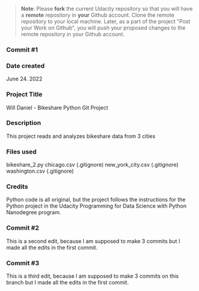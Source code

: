 >**Note**: Please **fork** the current Udacity repository so that you will have a **remote** repository in **your** Github account. Clone the remote repository to your local machine. Later, as a part of the project "Post your Work on Github", you will push your proposed changes to the remote repository in your Github account.

### **Commit #1**

### Date created
June 24. 2022

### Project Title
Will Daniel - Bikeshare Python Git Project

### Description
This project reads and analyzes bikeshare data from 3 cities

### Files used
bikeshare_2.py
chicago.csv (.gitignore)
new_york_city.csv (.gitignore)
washington.csv (.gitignore)

### Credits
Python code is all original, but the project follows the instructions for the Python project in the Udacity Programming for Data Science with Python Nanodegree program.

### **Commit #2**
This is a second edit, because I am supposed to make 3 commits but I made all the edits in the first commit.

### **Commit #3**
This is a third edit, because I am supposed to make 3 commits on this branch but I made all the edits in the first commit.
